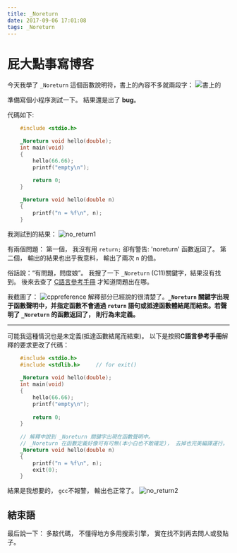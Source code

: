 ```yaml
---
title: _Noreturn
date: 2017-09-06 17:01:08
tags: _Noreturn
---
```


# 屁大點事寫博客
今天我學了 `_Noreturn` 這個函數說明符，書上的內容不多就兩段字：
![書上的](https://raw.githubusercontent.com/ByXc01/Blog-image/master/_Noreturn/_Noreturn2.png "_Noreturn")

<!--more-->

 準備寫個小程序測試一下。 結果還是出了 **bug**。

代碼如下:
``` c
	#include <stdio.h>

	_Noreturn void hello(double);
	int main(void)
	{
    	hello(66.66);
    	printf("empty\n");
	
    	return 0;
	}

	_Noreturn void hello(double n)
	{
    	printf("n = %f\n", n);
	}
```

我測試到的結果：
![no_return1](https://raw.githubusercontent.com/ByXc01/Blog-image/master/_Noreturn/no_return1.png "bug")

有兩個問題：
第一個， 我沒有用 `return;` 卻有警告: 'noreturn' 函數返回了。
第二個， 輸出的結果也出乎我意料， 輸出了兩次 `n` 的值。

俗話說：“有問題，問度娘”。 我搜了一下 `_Noreturn` (C11)關鍵字，結果沒有找到。 後來去查了 [C語言參考手冊](http://zh.cppreference.com/w/c/language/_Noreturn "cppreference") 才知道問題出在哪。

我截圖了：
![cppreference](https://raw.githubusercontent.com/ByXc01/Blog-image/master/_Noreturn/_Noreturn1.png "_Noreturn")
解釋部分已經說的很清楚了。**`_Noreturn` 關鍵字出現于函數聲明中，并指定函數不會通過 `return` 語句或抵達函數體結尾而結束。若聲明了 `_Noreturn` 的函數返回了， 則行為未定義。**

* * *

可能我這種情況也是未定義(抵達函數結尾而結束)。
以下是按照**C語言參考手冊**解釋的要求更改了代碼：
``` c
	#include <stdio.h>
	#include <stdlib.h>     // for exit()
	
	_Noreturn void hello(double);
	int main(void)
	{
		hello(66.66);
		printf("empty\n");
	
		return 0;
	}
	
	// 解釋中說到 _Noreturn 關鍵字出現在函數聲明中。
	// _Noreturn 在函數定義好像可有可無(本小白也不敢確定)， 去掉也完美編譯運行。
	_Noreturn void hello(double n)
	{
    	printf("n = %f\n", n);
    	exit(0);
	}
```
結果是我想要的， `gcc`不報警， 輸出也正常了。
![no_return2](https://raw.githubusercontent.com/ByXc01/Blog-image/master/_Noreturn/no_return2.png "ok")

## 結束語
最后說一下： 多敲代碼， 不懂得地方多用搜索引擎， 實在找不到再去問人或發貼子。
